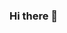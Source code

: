 ### Hi there 👋

<!--
**coderaivn/coderaivn** is a ✨ _special_ ✨ repository because its `README.md` (this file) appears on your GitHub profile.
## I am currently living in Vietnam, a 2nd year student at Da Nang University of Economics majoring in Fintech.
Here are some ideas to get you started:

- 🔭 I’m currently working on ...
- 🌱 I’m currently learning ...
- 👯 I’m looking to collaborate on ...
- 🤔 I’m looking for help with ...
- 💬 Ask me about ...
- 📫 How to reach me: ...
- 😄 Pronouns: ...
- ⚡ Fun fact: ...
-->

